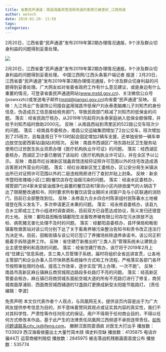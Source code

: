 ```yaml
---
title: 省委民声通道：南昌瑞鑫宾馆违规改造的客房已被查封_江西频道
author: wetech
date: 2019-02-20- 11:58
tags: 
categories: 
---
```

2月20日，江西省委“民声通道”发布2019年第2期办理情况通报，9个涉及群众切身利益的问题得到妥善处理。
<!-- more -->
                
<img align="center" border="0" src="http://p2.ifengimg.com/a/2016/0810/204c433878d5cf9size1_w16_h16.png" />
                
                
            
2月20日，江西省委“民声通道”发布2019年第2期办理情况通报，9个涉及群众切身利益的问题得到妥善处理。
中国江西网/江西头条客户端记者
报道：2月20日，江西省委“民声通道”发布2019年第2期办理情况通报，9个涉及群众切身利益的问题得到妥善处理。广大网友如对省委省政府工作有什么意见建议，或是身边有什么重要的情况，可登录省委民声通道网站(www.mstd.gov.cn)、关注微信公众号(jxswxxztc)或发送电子邮件(mstd@jiangxi.gov.cn)向省委“民声通道”反映。
反映：九江伟业广告装饰公司擅自盗用瑞昌市低保户刘永泰患脑瘫儿子刘知杰的身份信息，伪造成员工信息报给税务部门，导致民政部门核减了刘知杰的低保金的问题。
落实：经省民政厅核办，从2019年1月起将刘永泰家庭纳入低保全额保障，并给予刘知杰临时救助2000元。
反映：从南昌西站到湾里区的522路公交车班次少的问题。
落实：经南昌市委核办，南昌公交运输集团增加了2台公交车，班次增加到了25班次，且每逢周日下午13时起会固定增加2辆车支援，还单独安排一辆车单边放空加密西客站(副站)的班次。
反映：南昌市西湖区广场东路社区卫生服务站使用已过世医生执业资质办理《医疗机构执业许可证》的问题。
落实：经西湖区委核办，西湖区卫计委已撤销了该站的《医疗机构执业许可证》，并在全区予以公示。
反映：南昌市红谷滩新区瑞鑫宾馆违规将证照许可范围以外的住宅改造成酒店客房对外营业的问题。
落实：经红谷滩新区党工委核办，区公安分局生米镇派出所已对证照许可范围以外的二层违规用房进行了查封并贴上封条。
反映：新余市暨阳玫瑰城小区(三期)餐饮店存在油烟污染的问题。
落实：经渝水区委核办，城管部门对4家未安装油烟净化装置的餐饮店和1家向小区内排放废气的火锅店下达了限期整改通知书，同时要求所有餐饮店营业期间关闭窗户及与小区联通的消防门，目前已全部整改到位。
反映：永修县九合乡四合村陈家组村民陈春水土地被错登在陈义发名下，多次申请更正未果的问题。
落实：经永修县委核办，该县九合乡立即成立工作小组进村调查调处，目前双方已自愿达成协议，陈义发归还错登的土地。
反映：鄱阳县田畈街镇鄱阳生龙畜牧养殖有限公司存在污水排放不达标、病死猪无害化处理不及时的问题。
落实：经鄱阳县委核办，县环保局和畈街镇畜牧兽医站对该公司分别下达了关于畜禽养殖污染整治告知书和责令改正违法行为决定书。目前，田畈街镇与该公司已签订了养猪场拆除退养承诺书，该公司正积极着手拆除退养工作。
反映：省住建厅新推出的“三类人员”管理系统未让建筑企业主感觉便利和高效的问题。
落实：经省住建厅核办，该厅将于2019年2月上线“住建云”信息系统，含三类人员管理子系统，届时将组织全省巡讲宣贯，让各地主管部门和企业办事人员尽快熟悉系统操作方式和工作流程，严格落实各部门各环节按照审批限时办结，提高工作效率，逐步实现“网上办理，一次不跑”。
反映：南昌市高新区麻丘镇麻丘商贸城周边路段多处路灯不亮的问题。
落实：经高新区管委会核办，麻丘镇已将商贸城东面航空城大道的所有不亮路灯进行了修复，商贸城南面厚浦街、西面商贸城西辅道的12盏路灯更换成新型太阳能节能路灯。
[责任编辑：李波]
            
免责声明
本文仅代表作者个人观点，与凤凰网无关。提供该页内容是出于为广大网友提供参考信息为目的，并不意味着赞同其观点或证实其内容的真实性，我们不对其科学性、严肃性等作任何形式的保证。用户不得用于任何商业目的，不得以任何方式修改本作品，基于此产生的法律责任凤凰网江西频道不承担连带责任。如有问题请联系city_jx@ifeng.com。
滕醉汉医院耍酒疯 对医生大打出手
播放数：1133929
西汉海昏侯墓出土大量竹简木牍 填史料空缺
播放数：4135875
电话诈骗44万 运营商被判赔偿
播放数：2845975
被击落战机残骸画面首度公布
播放数：535774
